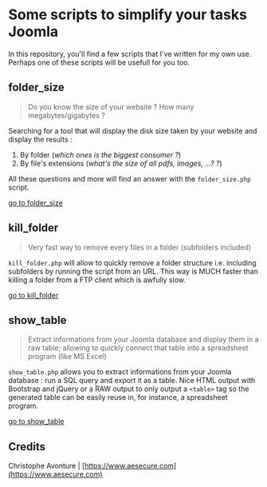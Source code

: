 # Some scripts to simplify your tasks Joomla #

In this repository, you'll find a few scripts that I've written for my own use.  Perhaps one of these scripts will be usefull for you too.

## folder_size ##

> Do you know the size of your website ?  How many megabytes/gigabytes ? 

Searching for a tool that will display the disk size taken by your website and display the results : 

1. By folder (*which ones is the biggest consumer ?*)
2. By file's extensions (*what's the size of all pdfs, images, ...? ?*)

All these questions and more will find an answer with the `folder_size.php` script.

[go to folder_size](https://github.com/cavo789/joomla_free/tree/master/folder_size)

## kill_folder ##

> Very fast way to remove every files in a folder (subfolders included)

`kill_folder.php` will allow to quickly remove a folder structure i.e. including subfolders by running the script from an URL.  This way is MUCH faster than killing a folder from a FTP client which is awfully slow.

[go to kill_folder](https://github.com/cavo789/joomla_free/tree/master/kill_folder)

## show_table ##

> Extract informations from your Joomla database and display them in a raw table; allowing to quickly connect that table into a spreadsheet program (like MS Excel)

`show_table.php` allows you to extract informations from your Joomla database : run a SQL query and export it as a table.  Nice HTML output with Bootstrap and jQuery or a RAW output to only output a `<table>` tag so the generated table can be easily reuse in, for instance, a spreadsheet program.

[go to show_table](https://github.com/cavo789/joomla_free/tree/master/show_table)

## Credits ##
Christophe Avonture | [https://www.aesecure.com](https://www.aesecure.com)